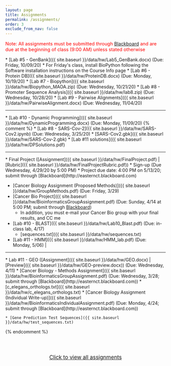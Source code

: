 ```yaml
---
layout: page
title: Assignments 
permalink: /assignments/
order: 3
exclude_from_nav: false
---
```


<p style = 'color:red;font-size:104%'>Note: All assignments must be submitted through <a href = "https://easternct.blackboard.com/">Blackboard</a> and are due at the beginning of class (9:00 AM) unless stated otherwise</p>


<style>
.hide {
  display:none
}
</style>

<div id = 'hidden' class = 'hide' markdown="1">
* Watch the You Tube videos covering genes, SNPs, and where your genes come from linked at the end of the <a href = "../notes/">Course Introduction</a> notes
* [Lab #1 - OMIM and Inheritance]({{ site.baseurl }}/data/hw/Lab1_OMIM.docx) (Due: Wednesday, 9/9/20) 
* Watch the Welcome to the Genomic Revolution Video on Blackboard (Due: Wednesday, 9/9/2020)
* For class on Wednesday (9/9/2020), install Python and Jupyter Notebook by following the section "Installing Python and Jupyter Notebook through the Anaconda Distribution" from the Software Installation guide on the [Course Info]({{ site.baseurl }}/info) page. 
* Lab #2 - DNA and complements (Due: Wednesday, 9/16/2020)
    * [Lab #2 - DNA and complements]({{ site.baseurl }}/data/hw/Lab2_Complements.pdf)
    * [Lab #2 Notebook]({{ site.baseurl }}/data/hw/Lab2.ipynb) 
* If you haven't done this, for half credit you may Watch the Welcome to the Genomic Revolution Video on Blackboard (Due: Wednesday, 9/16/2020)
* [Lab #3 - Pathogen Identification (Python Lab)]({{ site.baseurl }}/data/hw/lab3.zip) (Due: Friday, 9/25/2020) 
* [Lab #4 - Gene Expression]({{ site.baseurl }}/data/hw/GeneExpression.docx) (Due: Wednesday, 9/30/2020) 
</div>
* [Lab #5 - GenBank]({{ site.baseurl }}/data/hw/Lab5_GenBank.docx) (Due: Friday, 10/09/20) 
* For Friday's class, install BioPython following the Software installation instructions on the Course Info page
* [Lab #6 - Protein DB]({{ site.baseurl }}/data/hw/ProteinDB.docx) (Due: Monday, 10/19/20) 
* [Lab #7 - Biopython]({{ site.baseurl }}/data/hw/Biopython_MAOA.zip) (Due: Wednesday, 10/21/20)
* [Lab #8 - Promoter Sequence Analysis]({{ site.baseurl }}/data/hw/lab8.zip) (Due: Wednesday, 10/28/20)
* [Lab #9 - Pairwise Alignments]({{ site.baseurl }}/data/hw/PairwiseAlignment.docx) (Due: Wednesday, 11/04/20)
<hr>
* [Lab #10 - Dynamic Programming]({{ site.baseurl }}/data/hw/DynamicProgramming.docx) (Due: Monday, 11/09/20)
{% comment %}
* [Lab #8 - SARS-Cov-2]({{ site.baseurl }}/data/hw/SARS-Cov2.ipynb) (Due: Wednesday, 3/25/20)
    * [SARS-Cov2.gbk]({{ site.baseurl }}/data/hw/SARS-Cov-2.gbk) 
    * [Lab #11 solutions]({{ site.baseurl }}/data/hw/DPSolutions.pdf)
<hr> 
* Final Project ([Assignment]({{ site.baseurl }}/data/hw/FinalProject.pdf) 
   | [Rubric]({{ site.baseurl }}/data/hw/FinalProjectRubric.pdf))
    * Sign-up (Due Wednesday, 4/29/20 by 5:00 PM)
    * Project due date: 4:00 PM on 5/13/20; submit through [Blackboard](http://easternct.blackboard.com)

* [Cancer Biology Assignment (Proposed Methods)]({{ site.baseurl }}/data/hw/GroupMethods.pdf) (Due: Friday, 3/29) 
* [Cancer Bio Project]({{ site.baseurl }}/data/hw/BioinformaticsGroupAssignment.pdf) (Due: Sunday, 4/14 at 5:00 PM; submit through [Blackboard](http://easternct.blackboard.com))
    * In addition, you must e-mail your Cancer Bio group with your final results, and CC me 
* [Lab #10 - BLAST]({{ site.baseurl }}/data/hw/Lab10_Blast.pdf) (Due: in-class lab, 4/17) 
    * [sequences.txt]({{ site.baseurl }}/data/hw/sequences.txt) 
* [Lab #11 - HMM]({{ site.baseurl }}/data/hw/HMM_lab.pdf) (Due: Monday, 5/06)
| 
<hr>
* Lab #11 - GEO ([Assignment]({{ site.baseurl }}/data/hw/GEO.docx) |
[Preview]({{ site.baseurl }}/data/hw/GEO-preview.docx)) (Due: Wednesday, 4/11)
* [Cancer Biology - Methods Assignment]({{ site.baseurl }}/data/hw/BioinformaticsGroupAssignment.pdf) (Due: Wednesday, 3/28; submit through [Blackboard](http://easternct.blackboard.com)) 
	* [c_elegans_orthologs.txt]({{ site.baseurl }}/data/hw/c_elegans_orthologs.txt) 
* [Cancer Biology Assignment (Individual Write-up)]({{ site.baseurl }}/data/hw/BioinformaticsIndividualAssignment.pdf) (Due: Monday, 4/24; submit through [Blackboard](http://easternct.blackboard.com)) 

	* [Gene Prediction Test Sequences]({{ site.baseurl }}/data/hw/test_sequences.txt)  
{% endcomment %}



<br><br>
<center>
<div id = 'clicker'>
<a href = '#' style='font-size:120%' onclick = 'viewAll();'>Click to view all assignments</a>
<script>
function viewAll() {
    document.getElementById('hidden').classList.remove('hide');
    document.getElementById('clicker').classList.add('hide');
    document.getElementsByTagName('ul')[0].style.marginBottom = '0px'
}
</script>


</div>

